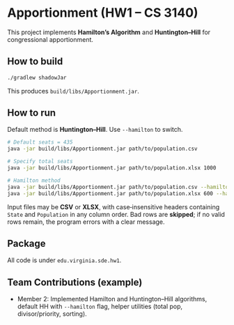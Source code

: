 # Apportionment (HW1 – CS 3140)

This project implements **Hamilton’s Algorithm** and **Huntington–Hill** for congressional apportionment.

## How to build

```bash
./gradlew shadowJar
```

This produces `build/libs/Apportionment.jar`.

## How to run

Default method is **Huntington–Hill**. Use `--hamilton` to switch.

```bash
# Default seats = 435
java -jar build/libs/Apportionment.jar path/to/population.csv

# Specify total seats
java -jar build/libs/Apportionment.jar path/to/population.xlsx 1000

# Hamilton method
java -jar build/libs/Apportionment.jar path/to/population.csv --hamilton
java -jar build/libs/Apportionment.jar path/to/population.xlsx 600 --hamilton
```

Input files may be **CSV** or **XLSX**, with case‑insensitive headers containing `State` and `Population` in any column order. Bad rows are **skipped**; if no valid rows remain, the program errors with a clear message.

## Package

All code is under `edu.virginia.sde.hw1`.

## Team Contributions (example)
- Member 2: Implemented Hamilton and Huntington–Hill algorithms, default HH with `--hamilton` flag, helper utilities (total pop, divisor/priority, sorting).
